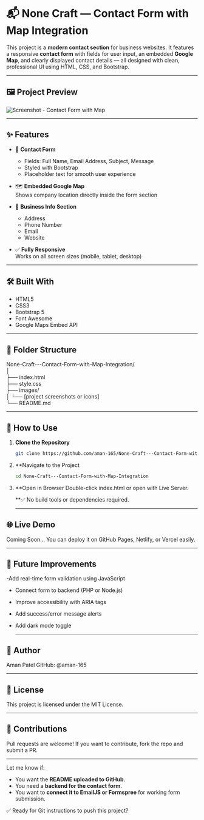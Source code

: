 # 📬 None Craft — Contact Form with Map Integration

This project is a **modern contact section** for business websites. It features a responsive **contact form** with fields for user input, an embedded **Google Map**, and clearly displayed contact details — all designed with clean, professional UI using HTML, CSS, and Bootstrap.

---

## 🖼️ Project Preview

![Screenshot - Contact Form with Map](./screencapture-file-D-Felix-It-system-AP107-FOUR-index-html-2025-07-27-16_34_13.png)

---

## ✨ Features

- 📝 **Contact Form**  
  - Fields: Full Name, Email Address, Subject, Message  
  - Styled with Bootstrap  
  - Placeholder text for smooth user experience

- 🗺️ **Embedded Google Map**  
  Shows company location directly inside the form section

- 📍 **Business Info Section**  
  - Address  
  - Phone Number  
  - Email  
  - Website  

- ✅ **Fully Responsive**  
  Works on all screen sizes (mobile, tablet, desktop)

---

## 🛠️ Built With

- HTML5  
- CSS3  
- Bootstrap 5  
- Font Awesome  
- Google Maps Embed API

---

## 📁 Folder Structure

None-Craft---Contact-Form-with-Map-Integration/<br>
│<br>
├── index.html<br>
├── style.css<br>
├── images/<br>
│ └── [project screenshots or icons]<br>
└── README.md


---

## 🚀 How to Use

1. **Clone the Repository**
   ```bash
   git clone https://github.com/aman-165/None-Craft---Contact-Form-with-Map-Integration.git
2. **Navigate to the Project
   ```bash
   cd None-Craft---Contact-Form-with-Map-Integration
3. **Open in Browser
   Double-click index.html or open with Live Server.

   **✅ No build tools or dependencies required.

   ---

 ## 🌐 Live Demo
Coming Soon...
You can deploy it on GitHub Pages, Netlify, or Vercel easily.

---

## 🚧 Future Improvements
-Add real-time form validation using JavaScript

- Connect form to backend (PHP or Node.js)

- Improve accessibility with ARIA tags

- Add success/error message alerts

- Add dark mode toggle

  ---

## 👤 Author
 Aman Patel
 GitHub: @aman-165

 ---

## 📄 License
This project is licensed under the MIT License.

---

## 🙌 Contributions
Pull requests are welcome!
If you want to contribute, fork the repo and submit a PR.

---


Let me know if:
- You want the **README uploaded to GitHub**.
- You need a **backend for the contact form**.
- You want to **connect it to EmailJS or Formspree** for working form submission.

✅ Ready for Git instructions to push this project?


